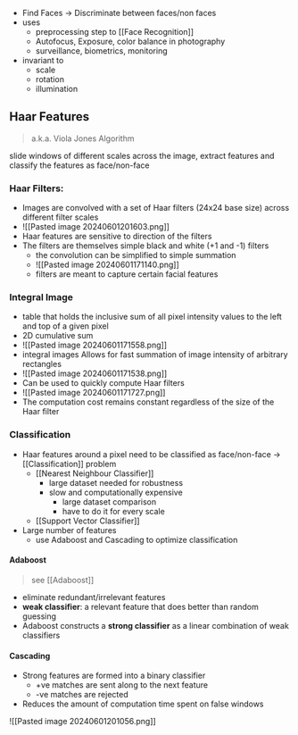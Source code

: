 - Find Faces → Discriminate between faces/non faces
- uses
	- preprocessing step to [[Face Recognition]]
	- Autofocus, Exposure, color balance in photography
	- surveillance, biometrics, monitoring
- invariant to 
	- scale
	- rotation
	- illumination

## Haar Features

> a.k.a. Viola Jones Algorithm

slide windows of different scales across the image, extract features and classify the features as face/non-face
### Haar Filters:
- Images are convolved with a set of Haar filters (24x24 base size) across different filter scales
- ![[Pasted image 20240601201603.png]]
- Haar features are sensitive to direction of the filters
- The filters are themselves simple black and white (+1 and -1) filters
	- the convolution can be simplified to simple summation
	- ![[Pasted image 20240601171140.png]]
	- filters are meant to capture certain facial features
### Integral Image
- table that holds the inclusive sum of all pixel intensity values to the left and top of a given pixel 
- 2D cumulative sum
- ![[Pasted image 20240601171558.png]]
- integral images Allows for fast summation of image intensity of arbitrary rectangles
- ![[Pasted image 20240601171538.png]]
- Can be used to quickly compute Haar filters
- ![[Pasted image 20240601171727.png]]
- The computation cost remains constant regardless of the size of the Haar filter
###  Classification
- Haar features around a pixel need to be classified as face/non-face → [[Classification]] problem
	- [[Nearest Neighbour Classifier]] 
		- large dataset needed for robustness
		- slow and computationally expensive
			- large dataset comparison
			- have to do it for every scale
	- [[Support Vector Classifier]]
- Large number of features
	- use Adaboost and Cascading to optimize classification
#### Adaboost

> see [[Adaboost]]

- eliminate redundant/irrelevant features
- **weak classifier**: a relevant feature that does better than random guessing
- Adaboost constructs a **strong classifier** as a linear combination of weak classifiers
#### Cascading

- Strong features are formed into a binary classifier
	- +ve matches are sent along to the next feature
	- -ve matches are rejected 
- Reduces the amount of computation time spent on false windows

![[Pasted image 20240601201056.png]]
